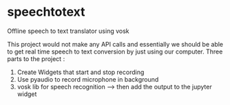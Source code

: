 # speechtotext
Offline speech to text translator using vosk 

This project would not make any API calls and essentially we should be able to get real time speech to text conversion by just using our computer. Three parts to the project :
1. Create Widgets that start and stop recording
2. Use pyaudio to record microphone in background
3. vosk lib for speech recognition --> then add the output to the jupyter widget
   
